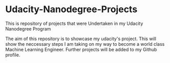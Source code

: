# Udacity-Nanodegree-Projects
This is repository of projects that were Undertaken in my Udacity Nanodegree Program

The aim of this repository is to showcase my udacity's project. This will show the neccessary steps I am taking on my way to become a world class Machine Learning Engineer. Further projects will be added to my Github profile.


